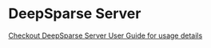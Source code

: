 # DeepSparse Server

[Checkout DeepSparse Server User Guide for usage details](../../../docs/user-guide/deepsparse-server.md)
